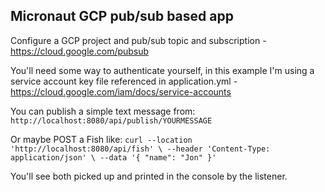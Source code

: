 ## Micronaut GCP pub/sub based app

Configure a GCP project and pub/sub topic and subscription - https://cloud.google.com/pubsub

You'll need some way to authenticate yourself, in this example I'm using a service account key file referenced in 
application.yml - https://cloud.google.com/iam/docs/service-accounts

You can publish a simple text message from:
`http://localhost:8080/api/publish/YOURMESSAGE`

Or maybe POST a Fish like:
`curl --location 'http://localhost:8080/api/fish' \
--header 'Content-Type: application/json' \
--data '{
"name": "Jon"
}'`

You'll see both picked up and printed in the console by the listener.